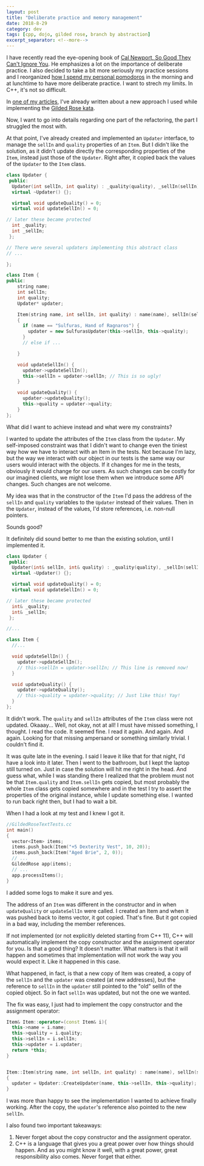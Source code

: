 ```yaml
---
layout: post
title: "Deliberate practice and memory management"
date: 2018-8-29
category: dev
tags: [cpp, dojo, gilded rose, branch by abstraction]
excerpt_separator: <!--more-->
---
```

I have recently read the eye-opening book of [Cal Newport, So Good They Can't Ignore You](/blog/2018/08/22/so-good-they-cant-ignore-you). He emphasizes a lot on the importance of deliberate practice. I also decided to take a bit more seriously my practice sessions and I reorganized [how I spend my personal pomodoros](/blog/2018/02/28/setting-yourself-up-to-succeed) in the morning and at lunchtime to have more deliberate practice. I want to strech my limits. In C++, it's not so difficult.
<!--more-->

In [one of my articles](/blog/2018/08/08/gilded-rose-revisited), I've already written about a new approach I used while implementing the [Gilded Rose kata](https://github.com/emilybache/GildedRose-Refactoring-Kata).

Now, I want to go into details regarding one part of the refactoring, the part I struggled the most with.

At that point, I've already created and implemented an `Updater` interface, to manage the `sellIn` and `quality` properties of an `Item`. But I didn't like the solution, as it didn't update directly the corresponding properties of the `Item`, instead just those of the `Updater`. Right after, it copied back the values of the `Updater` to the `Item` class.

```cpp
class Updater {
 public:
  Updater(int sellIn, int quality) : _quality(quality), _sellIn(sellIn) {}
  virtual ~Updater() {};

  virtual void updateQuality() = 0;
  virtual void updateSellIn() = 0;

// later these became protected
  int _quality;
  int _sellIn;
 };

// There were several updaters implementing this abstract class
// ...

};

class Item {     
public:
    string name;
    int sellIn;
    int quality;
    Updater* updater;

    Item(string name, int sellIn, int quality) : name(name), sellIn(sellIn), quality(quality)//, updater()
    {
      if (name == "Sulfuras, Hand of Ragnaros") {
        updater = new SulfurasUpdater(this->sellIn, this->quality);
      } 
      // else if ...

    }

    void updateSellIn() {
      updater->updateSellIn();
      this->sellIn = updater->sellIn; // This is so ugly!
    }

    void updateQuality() {
      updater->updateQuality();
      this->quality = updater->quality;
    }
};


```

What did I want to achieve instead and what were my constraints?

I wanted to update the attributes of the `Item` class from the `Updater`. My self-imposed constraint was that I didn't want to change even the tiniest way how we have to interact with an Item in the tests. Not because I'm lazy, but the way we interact with our object in our tests is the same way our users would interact with the objects. If it changes for me in the tests, obviously it would change for our users. As such changes can be costly for our imagined clients, we might lose them when we introduce some API changes. Such changes are not welcome.

My idea was that in the constructor of the `Item` I'd pass the address of the `sellIn` and `quality` variables to the `Updater` instead of their values. Then in the `Updater`, instead of the values, I'd store references, i.e. non-null pointers.

Sounds good?

It definitely did sound better to me than the existing solution, until I implemented it.

```cpp
class Updater {
 public:
  Updater(int& sellIn, int& quality) : _quality(quality), _sellIn(sellIn) {}
  virtual ~Updater() {};

  virtual void updateQuality() = 0;
  virtual void updateSellIn() = 0;

// later these became protected
  int& _quality;
  int& _sellIn;
 };

//...

class Item {
  //...

  void updateSellIn() {
    updater->updateSellIn();
    // this->sellIn = updater->sellIn; // This line is removed now!
  }

  void updateQuality() {
    updater->updateQuality();
    // this->quality = updater->quality; // Just like this! Yay!
  }
};

```
It didn't work. The `quality` and `sellIn` attributes of the `Item` class were not updated. Okaaay... Well, not okay, not at all! I must have missed something, I thought. I read the code. It seemed fine. I read it again. And again. And again. Looking for that missing ampersand or something similarly trivial. I couldn't find it.

It was quite late in the evening. I said I leave it like that for that night, I'd have a look into it later. Then I went to the bathroom, but I kept the laptop still turned on. Just in case the solution will hit me right in the head. And guess what, while I was standing there I realized that the problem must not be that `Item.quality` and `Item.sellIn` gets copied, but most probably the whole `Item` class gets copied somewhere and in the test I try to assert the properties of the original instance, while I update something else. I wanted to run back right then, but I had to wait a bit.

When I had a look at my test and I knew I got it.

```cpp
//GildedRoseTextTests.cc
int main()
{
  vector<Item> items;
  items.push_back(Item("+5 Dexterity Vest", 10, 20));
  items.push_back(Item("Aged Brie", 2, 0));
  // ...
  GildedRose app(items);
  // ...
  app.processItems();
}

```

I added some logs to make it sure and yes.

The address of an `Item` was different in the constructor and in when `updateQuality` or `updateSellIn` were called. I created an Item and when it was pushed back to items vector, it got copied. That's fine. But it got copied in a bad way, including the member references.

If not implemented (or not explicitly deleted starting from C++ 11), C++ will automatically implement the copy constructor and the assignment operator for you. Is that a good thing? It doesn't matter. What matters is that it will happen and sometimes that implementation will not work the way you would expect it. Like it happened in this case. 

What happened, in fact, is that a new copy of Item was created, a copy of the `sellIn` and the `updater` was created (at new addresses), but the reference to `sellIn` in the `updater` still pointed to the "old" sellIn of the copied object. So in fact `sellIn` was updated, but not the one we wanted.

The fix was easy, I just had to implement the copy constructor and the assignment operator:

```cpp
Item& Item::operator=(const Item& i){
  this->name = i.name;
  this->quality = i.quality;
  this->sellIn = i.sellIn;
  this->updater = i.updater;
  return *this;
}


Item::Item(string name, int sellIn, int quality) : name(name), sellIn(sellIn), quality(quality)//, updater()
{
  updater = Updater::CreateUpdater(name, this->sellIn, this->quality);
}
```

I was more than happy to see the implementation I wanted to achieve finally working. After the copy, the `updater`'s reference also pointed to the new `sellIn`.

I also found two important takeaways:

1. Never forget about the copy constructor and the assignment operator.
2. C++ is a language that gives you a great power over how things should happen. And as you might know it well, with a great power, great responsibility also comes. Never forget that either.